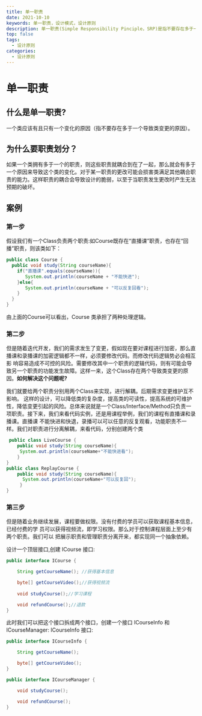```yaml
---
title: 单一职责
date: 2021-10-10
keywords: 单一职责，设计模式，设计原则
description: 单一职责(Simple Responsibility Pinciple，SRP)是指不要存在多于一个导致类变更 的原因
top: false
tags:
  - 设计原则
categories:
  - 设计原则
---
```


# 单一职责

## 什么是单一职责?

一个类应该有且只有一个变化的原因（指不要存在多于一个导致类变更的原因）。

## 为什么要职责划分？

如果一个类拥有多于一个的职责，则这些职责就耦合到在了一起，那么就会有多于一个原因来导致这个类的变化。对于某一职责的更改可能会损害类满足其他耦合职责的能力。这样职责的耦合会导致设计的脆弱，以至于当职责发生更改时产生无法预期的破坏。

## 案例

### 第一步
假设我们有一个Class负责两个职责:如Course既存在“直播课”职责，也存在“回播”职责，则该类如下：

```java
public class Course {
  public void study(String courseName){
    if("直播课".equals(courseName)){  
       System.out.println(courseName + "不能快进");
    }else{
       System.out.println(courseName + "可以反复回看");
    }
  }
}
```

由上面的Course可以看出，Course 类承担了两种处理逻辑。

### 第二步

但是随着迭代开发，我们的需求发生了变更，假如现在要对课程进行加密，那么直播课和录播课的加密逻辑都不一样，必须要修改代码。而修改代码逻辑势必会相互影 响容易造成不可控的风险。需要修改其中一个职责的逻辑代码，则有可能会导致另一个职责的功能发生故障。这样一来，这个Class存在两个导致类变更的原因。**如何解决这个问题呢?**

我们就要给两个职责分别用两个Class来实现，进行解耦。后期需求变更维护互不影响。
这样的设计，可以降低类的复杂度，提高类的可读性，提高系统的可维护性，降低变更引起的风险。总体来说就是一个Class/Interface/Method只负责一项职责。接下来，我们来看代码实例，还是用课程举例，我们的课程有直播课和录播课。直播课 不能快进和快退，录播可以可以任意的反复观看，功能职责不一样。我们对职责进行分离解耦，来看代码，分别创建两个类

```java
 public class LiveCourse {
    public void study(String courseName){
     System.out.println(courseName+"不能快进看"); 
    }
}   
public class ReplayCourse {
    public void study(String courseName){
      System.out.println(courseName+"可以反复回");
     }
}
```

### 第三步

但是随着业务继续发展，课程要做权限。没有付费的学员可以获取课程基本信息，已经付费的学 员可以获得视频流，即学习权限。那么对于控制课程层面上至少有两个职责。我们可以 把展示职责和管理职责分离开来，都实现同一个抽象依赖。

设计一个顶层接口,创建 ICourse 接口:

```java
public interface ICourse { 

    String getCourseName(); //获得基本信息

    byte[] getCourseVideo();//获得视频流
    
    void studyCourse();//学习课程 

    void refundCourse();//退款
}
```
此时我们可以把这个接口拆成两个接口，创建一个接口 ICourseInfo 和 ICourseManager: ICourseInfo 接口:

```java
public interface ICourseInfo {

    String getCourseName(); 

    byte[] getCourseVideo();
}

public interface ICourseManager { 

    void studyCourse();

    void refundCourse();
}

```


